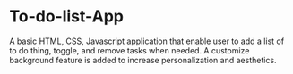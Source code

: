 # To-do-list-App
A basic HTML, CSS, Javascript application that enable user to add a list of to do thing, toggle, and remove tasks when needed. A customize background feature is added to increase personalization and aesthetics.
